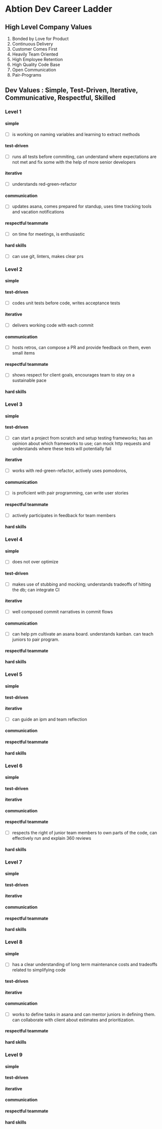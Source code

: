 # Abtion Dev Career Ladder

## High Level Company Values
1. Bonded by Love for Product
1. Continuous Delivery
1. Customer Comes First
1. Heavily Team Oriented
1. High Employee Retention
1. High Quality Code Base
1. Open Communication 
1. Pair-Programs

## Dev Values : Simple, Test-Driven, Iterative, Communicative, Respectful, Skilled 

### Level 1

#### simple 
-[ ] is working on naming variables and learning to extract methods
	
#### test-driven
-[ ] runs all tests before commiting, can understand where expectations are not met and fix some with the help of more senior developers
	
#### iterative
-[ ] understands red-green-refactor
	
#### communication
-[ ] updates asana, comes prepared for standup, uses time tracking tools and vacation notifications
	
#### respectful teammate
-[ ] on time for meetings, is enthusiastic
	
#### hard skills
-[ ] can use git, linters, makes clear prs

### Level 2
#### simple 	
#### test-driven
-[ ] codes unit tests before code, writes acceptance tests	
#### iterative
-[ ] delivers working code with each commit
#### communication	
-[ ] hosts retros, can compose a PR and provide feedback on them, even small items
#### respectful teammate
-[ ] shows respect for client goals, encourages team to stay on a sustainable pace
#### hard skills

### Level 3
#### simple 	
#### test-driven
-[ ] can start a project from scratch and setup testing frameworks; has an opinion about which frameworks to use; can mock http requests and understands where these tests will potentially fail	
#### iterative	
-[ ] works with red-green-refactor, actively uses pomodoros,
#### communication	
-[ ] is proficient with pair programming, can write user stories
#### respectful teammate	
-[ ] actively participates in feedback for team members
#### hard skills

### Level 4
#### simple 
-[ ] does not over optimize
	
#### test-driven	
-[ ] makes use of stubbing and mocking; understands tradeoffs of hitting the db; can integrate CI
#### iterative	
-[ ] well composed commit narratives in commit flows 
#### communication	
-[ ] can help pm cultivate an asana board. understands kanban. can teach juniors to pair program.
#### respectful teammate	
#### hard skills

### Level 5
#### simple 	
#### test-driven	
#### iterative	
-[ ] can guide an ipm and team reflection
#### communication	
#### respectful teammate	
#### hard skills

### Level 6
#### simple 	
#### test-driven	
#### iterative	
#### communication	
#### respectful teammate
-[ ] respects the right of junior team members to own parts of the code, can effectively run and explain 360 reviews	
#### hard skills

### Level 7
#### simple 	
#### test-driven	
#### iterative	
#### communication	
#### respectful teammate	
#### hard skills

### Level 8
#### simple 	
-[ ] has a clear understanding of long term maintenance costs and tradeoffs related to simplifying code
#### test-driven	
#### iterative	
#### communication
-[ ] works to define tasks in asana and can mentor juniors in defining them. can collaborate with client about estimates and prioritization.	
#### respectful teammate	
#### hard skills

### Level 9
#### simple 	
#### test-driven	
#### iterative	
#### communication	
#### respectful teammate	
#### hard skills